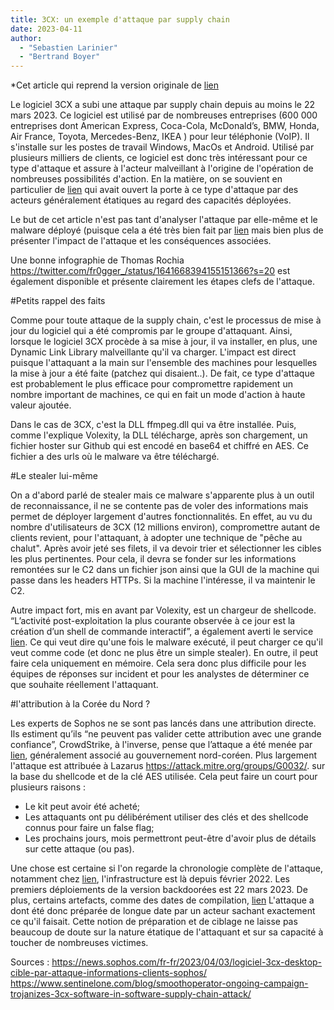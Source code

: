 ```yaml
---
title: 3CX: un exemple d'attaque par supply chain
date: 2023-04-11
author: 
  - "Sebastien Larinier"
  - "Bertrand Boyer"
---           
```


*Cet article qui reprend la version originale de [lien](https://sebdraven.medium.com/3cx-une-attaque-par-supplychain-cb4d579aa675 "Seb sur Medium")

Le logiciel 3CX a subi une attaque par supply chain depuis au moins le 22 mars 2023. Ce logiciel est utilisé par de nombreuses entreprises (600 000 entreprises dont American Express, Coca-Cola, McDonald’s, BMW, Honda, Air France, Toyota, Mercedes-Benz, IKEA ) pour leur téléphonie (VoIP). Il s'installe sur les postes de travail Windows, MacOs et Android. Utilisé par plusieurs milliers de clients, ce logiciel est donc très intéressant pour ce type d'attaque et assure à l'acteur malveillant à l'origine de l'opération de nombreuses possibilités d'action. En la matière, on se souvient en particulier de [lien](https://www.lemagit.fr/actualites/252507574/Une-nouvelle-porte-derobee-attribuee-aux-pirates-de-laffaire-SolarWinds "Solar Wind") qui avait ouvert la porte à ce type d'attaque par des acteurs généralement étatiques au regard des capacités déployées.

Le but de cet article n'est pas tant d'analyser l'attaque par elle-même et le malware déployé (puisque cela a été très bien fait par [lien](https://www.volexity.com/blog/2023/03/30/3cx-supply-chain-compromise-leads-to-iconic-incident/ "Volexity") mais bien plus de présenter l'impact de l'attaque et les conséquences associées.

Une bonne infographie de Thomas Rochia <https://twitter.com/fr0gger_/status/1641668394155151366?s=20> est également disponible et présente clairement les étapes clefs de l'attaque.

#Petits rappel des faits

Comme pour toute attaque de la supply chain, c'est le processus de mise à jour du logiciel qui a été compromis par le groupe d'attaquant. Ainsi, lorsque le logiciel 3CX procède à sa mise à jour, il va installer, en plus, une Dynamic Link Library malveillante qu'il va charger. L'impact est direct puisque l'attaquant a la main sur l'ensemble des machines pour lesquelles la mise à jour a été faite (patchez qui disaient..). De fait, ce type d'attaque est probablement le plus efficace pour compromettre rapidement un nombre important de machines, ce qui en fait un mode d'action à haute valeur ajoutée.

Dans le cas de 3CX, c'est la DLL ffmpeg.dll qui va être installée. Puis, comme l'explique Volexity, la DLL télécharge, après son chargement, un fichier hoster sur Github qui est encodé en base64 et chiffré en AES. Ce fichier a des urls où le malware va être téléchargé.

#Le stealer lui-même

On a d'abord parlé de stealer mais ce malware s'apparente plus à un outil de reconnaissance, il ne se contente pas de voler des informations mais permet de déployer largement d'autres fonctionnalités. En effet, au vu du nombre d'utilisateurs de 3CX (12 millions environ), compromettre autant de clients revient, pour l'attaquant, à adopter une technique de "pêche au chalut". Après avoir jeté ses filets, il va devoir trier et sélectionner les cibles les plus pertinentes. Pour cela, il devra se fonder sur les informations remontées sur le C2 dans un fichier json ainsi que la GUI de la machine qui passe dans les headers HTTPs. Si la machine l'intéresse, il va maintenir le C2.

Autre impact fort, mis en avant par Volexity, est un chargeur de shellcode. “L’activité post-exploitation la plus courante observée à ce jour est la création d’un shell de commande interactif”, a également averti le service [lien](https://fr.techbriefly.com/3cx-pirate-dans-une-attaque-de-la-chaine-dapprovisionnement-qui-compromet-12-millions-dutilisateurs-tech-72095/?utm_content=cmp-true "Managed Detection and Response de Sophos"). Ce qui veut dire qu'une fois le malware exécuté, il peut charger ce qu'il veut comme code (et donc ne plus être un simple stealer). En outre, il peut faire cela uniquement en mémoire. Cela sera donc plus difficile pour les équipes de réponses sur incident et pour les analystes de déterminer ce que souhaite réellement l'attaquant. 

#l'attribution à la Corée du Nord ?

Les experts de Sophos ne se sont pas lancés dans une attribution directe. Ils estiment qu’ils “ne peuvent pas valider cette attribution avec une grande confiance”, CrowdStrike, à l'inverse, pense que l’attaque a été menée par [lien](https://www.crowdstrike.com/adversaries/labyrinth-chollima/ "Labyrinth Collima"), généralement associé au gouvernement nord-coréen. Plus largement l'attaque est attribuée à Lazarus <https://attack.mitre.org/groups/G0032/>. sur la base du shellcode et de la clé AES utilisée. Cela peut faire un court pour plusieurs raisons :

- Le kit peut avoir été acheté;
- Les attaquants ont pu délibérément utiliser des clés et des shellcode connus pour faire un false flag;
- Les prochains jours, mois permettront peut-être d'avoir plus de détails sur cette attaque (ou pas).

Une chose est certaine si l'on regarde la chronologie complète de l'attaque, notamment chez [lien](href{https://www.sentinelone.com/blog/smoothoperator-ongoing-campaign-trojanizes-3cx-software-in-software-supply-chain-attack/ "Sentinel One"), l'infrastructure est là depuis février 2022.
Les premiers déploiements de la version backdoorées est 22 mars 2023.
De plus, certains artefacts, comme des dates de compilation, [lien](https://twitter.com/Hexacorn/status/1641465612386856970?s=20 "remontent à janvier 2023.")
L'attaque a dont été donc préparée de longue date par un acteur sachant exactement ce qu'il faisait. Cette notion de préparation et de ciblage ne laisse pas beaucoup de doute sur la nature étatique de l'attaquant et sur sa capacité à toucher de nombreuses victimes. 

Sources : 
<https://news.sophos.com/fr-fr/2023/04/03/logiciel-3cx-desktop-cible-par-attaque-informations-clients-sophos/>
<https://www.sentinelone.com/blog/smoothoperator-ongoing-campaign-trojanizes-3cx-software-in-software-supply-chain-attack/>
